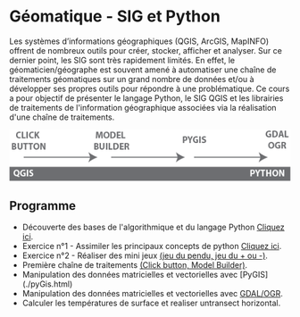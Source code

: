 # **Géomatique - SIG et Python** 

Les systèmes d’informations géographiques (QGIS, ArcGIS, MapINFO) offrent de nombreux outils pour créer, stocker, afficher et analyser. Sur ce dernier point, les SIG sont très rapidement limités. En effet, le géomaticien/géographe est souvent amené à automatiser une chaîne de traitements géomatiques sur un grand nombre de données et/ou à développer ses propres outils pour répondre à une problématique. Ce cours a pour objectif de présenter le langage Python, le SIG QGIS et les librairies de traitements de l'information géographique associées via la réalisation d'une chaîne de traitements. 

![objectif](images/6.png)

## **Programme**
- Découverte des bases de l'algorithmique et du langage Python [Cliquez ici](./decouuuuverte.html).
- Exercice n°1  - Assimiler les principaux concepts de python [Cliquez ici](./exercice_1.html).
- Exercice n°2  - Réaliser des mini jeux [(jeu du pendu, jeu du + ou -)](./exercice_2.html).
- Première chaîne de traitements [(Click button, Model Builder)](./model_builder.html).
- Manipulation des données matricielles et vectorielles avec [PyGIS] (./pyGis.html)
- Manipulation des données matricielles et vectorielles avec [GDAL/OGR](./gdalOgr.html).
- Calculer les températures de surface et realiser untransect horizontal.
